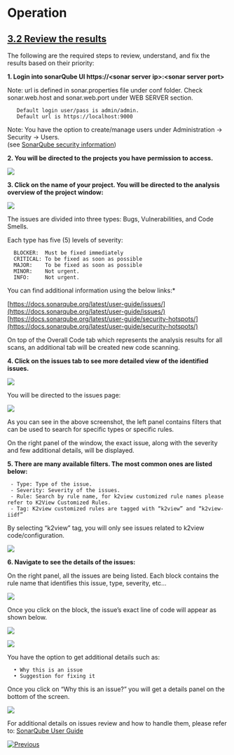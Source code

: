 # Operation



## **<u>3.2 Review the results</u>**

The following are the required steps to review, understand, and fix the results based on their priority:

**1.	Login into sonarQube UI https://\<sonar server ip>:\<sonar server port>**

Note: url is defined in sonar.properties file under conf folder. Check sonar.web.host and sonar.web.port under WEB SERVER section.
       
       Default login user/pass is admin/admin.
       Default url is https://localhost:9000

Note: You have the option to create/manage users under Administration -> Security -> Users.  
(see [SonarQube security information](https://docs.sonarqube.org/latest/instance-administration/security/))
        

**2.	You will be directed to the projects you have permission to access.**  

![](/articles/COE/SonarQube/images/03_projects.png)



**3. Click on the name of your project. You will be directed to the analysis overview of the project window:**

![](/articles/COE/SonarQube/images/04_analysis_overview.png)

   The issues are divided into three types: Bugs, Vulnerabilities, and Code Smells.

   Each type has five (5) levels of severity:

      BLOCKER:	Must be fixed immediately
      CRITICAL:	To be fixed as soon as possible
      MAJOR:	To be fixed as soon as possible
      MINOR:	Not urgent.
      INFO:		Not urgent.

  You can find additional information using the below links:*
   
   [https://docs.sonarqube.org/latest/user-guide/issues/](https://docs.sonarqube.org/latest/user-guide/issues/)  
   [https://docs.sonarqube.org/latest/user-guide/security-hotspots/](https://docs.sonarqube.org/latest/user-guide/security-hotspots/)

   On top of the Overall Code tab which represents the analysis results for all scans, an additional tab will be created new code scanning.



**4.	Click on the issues tab to see more detailed view of the identified issues.**

![](/articles/COE/SonarQube/images/05_issues.png)

   You will be directed to the issues page:

![](/articles/COE/SonarQube/images/06_issues_page.png)

   As you can see in the above screenshot, the left panel contains filters that can be used to search for specific types or specific rules.  
   
   On the right panel of the window, the exact issue, along with the severity and few additional details, will be displayed.


**5. There are many available filters. The most common ones are listed below:**

     - Type: Type of the issue.
     - Severity: Severity of the issues.
     - Rule: Search by rule name, for k2view customized rule names please refer to K2View Customized Rules.
     - Tag:	K2view customized rules are tagged with “k2view” and “k2view-iidf”

   By selecting “k2view” tag, you will only see issues related to k2view code/configuration. 

![](/articles/COE/SonarQube/images/07_tag.png)



**6.	Navigate to see the details of the issues:**

   On the right panel, all the issues are being listed. Each block contains the rule name that identifies this issue, type, severity, etc… 



![](/articles/COE/SonarQube/images/08_issue_details.png)


   Once you click on the block, the issue’s exact line of code will appear as shown below.

![](/articles/COE/SonarQube/images/10_issue_line.png)

![](/articles/COE/SonarQube/images/11_issue_code.png)


   You have the option to get additional details such as:

      •	Why this is an issue
      •	Suggestion for fixing it

   Once you click on “Why this is an issue?” you will get a details panel on the bottom of the screen.



![](/articles/COE/SonarQube/images/12_why_issue.png)



For additional details on issues review and how to handle them, please refer to: [SonarQube User Guide]( https://docs.sonarqube.org/latest/user-guide/issues/)





[![Previous](/articles/images/Previous.png)](/articles/COE/SonarQube/03_Operation/01_Scan.md)

